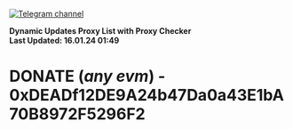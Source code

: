 [![Telegram channel](https://img.shields.io/endpoint?url=https://runkit.io/damiankrawczyk/telegram-badge/branches/master?url=https://t.me/n4z4v0d)](https://t.me/n4z4v0d) 

**Dynamic Updates Proxy List with Proxy Checker**  
**Last Updated: 16.01.24 01:49**

# DONATE (_any evm_) - 0xDEADf12DE9A24b47Da0a43E1bA70B8972F5296F2
